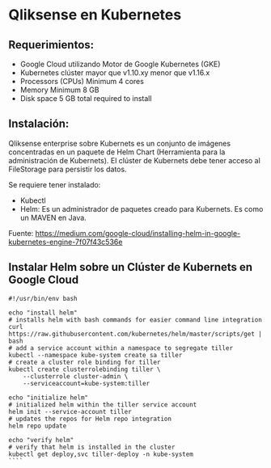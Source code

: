 # Qliksense en Kubernetes 


## Requerimientos:

* Google Cloud utilizando Motor de Google Kubernetes (GKE)
* Kubernetes clúster mayor que v1.10.xy menor que v1.16.x
* Processors (CPUs)	Minimum 4 cores
* Memory	Minimum 8 GB
* Disk space	5 GB total required to install

## Instalación:

Qliksense enterprise sobre Kubernets es un conjunto de imágenes concentradas en un paquete de Helm Chart (Herramienta para la administración de Kubernets).
El clúster de Kubernets debe tener acceso al FileStorage para persistir los datos.

Se requiere tener instalado:
* Kubectl
* Helm: Es un administrador de paquetes creado para Kubernets. Es como un MAVEN en Java.

Fuente: https://medium.com/google-cloud/installing-helm-in-google-kubernetes-engine-7f07f43c536e

## Instalar Helm sobre un Clúster de Kubernets en Google Cloud

`````ssh
#!/usr/bin/env bash

echo "install helm"
# installs helm with bash commands for easier command line integration
curl https://raw.githubusercontent.com/kubernetes/helm/master/scripts/get | bash
# add a service account within a namespace to segregate tiller
kubectl --namespace kube-system create sa tiller
# create a cluster role binding for tiller
kubectl create clusterrolebinding tiller \
    --clusterrole cluster-admin \
    --serviceaccount=kube-system:tiller

echo "initialize helm"
# initialized helm within the tiller service account
helm init --service-account tiller
# updates the repos for Helm repo integration
helm repo update

echo "verify helm"
# verify that helm is installed in the cluster
kubectl get deploy,svc tiller-deploy -n kube-system
````


